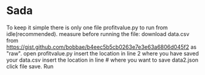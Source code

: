 # Sada
To keep it simple there is only one file profitvalue.py to run from idle(recommended).
measure before running the file:
download data.csv from https://gist.github.com/bobbae/b4eec5b5cb0263e7e3e63a6806d045f2 as "raw".
open profitvalue.py 
insert the location in line 2 where you have saved your data.csv
insert the location in line # where you want to save data2.json
click file save.
Run
